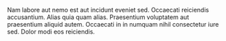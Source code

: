 Nam labore aut nemo est aut incidunt eveniet sed. Occaecati reiciendis accusantium. Alias quia quam alias. Praesentium voluptatem aut praesentium aliquid autem. Occaecati in in numquam nihil consectetur iure sed. Dolor modi eos reiciendis.